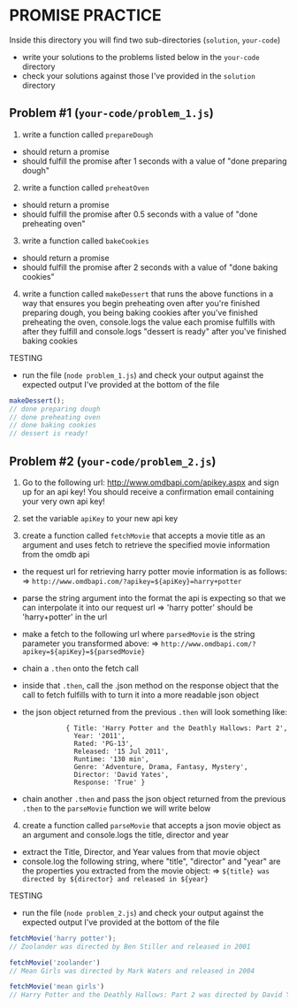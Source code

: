 # PROMISE PRACTICE

Inside this directory you will find two sub-directories (`solution`, `your-code`)
- write your solutions to the problems listed below in the `your-code` directory
- check your solutions against those I've provided in the `solution` directory


## Problem #1 (`your-code/problem_1.js`)

1. write a function called `prepareDough`
- should return a promise
- should fulfill the promise after 1 seconds with a value of 
  "done preparing dough"

2. write a function called `preheatOven`
- should return a promise
- should fulfill the promise after 0.5 seconds with a value of 
  "done preheating oven"


3. write a function called `bakeCookies`
- should return a promise
- should fulfill the promise after 2 seconds with a value of 
  "done baking cookies"


4. write a function called `makeDessert` that runs the above functions in a way
that ensures you begin preheating oven after you're finished preparing dough,
you being baking cookies after you've finished preheating the oven,
console.logs the value each promise fulfills with after they fulfill
and console.logs "dessert is ready" after you've finished baking cookies


TESTING
- run the file (`node problem_1.js`) and check your output against the expected
output I've provided at the bottom of the file


```js
makeDessert();
// done preparing dough
// done preheating oven
// done baking cookies
// dessert is ready!
```



## Problem #2 (`your-code/problem_2.js`)

1. Go to the following url: http://www.omdbapi.com/apikey.aspx
and sign up for an api key! You should receive a confirmation email
containing your very own api key! 

2. set the variable `apiKey` to your new api key


3. create a function called `fetchMovie` that accepts a movie title as an
argument and uses fetch to retrieve the specified movie information
from the omdb api
- the request url for retrieving harry potter movie information is as follows:
  => `http://www.omdbapi.com/?apikey=${apiKey}=harry+potter`
- parse the string argument into the format the api is expecting so that we can 
  interpolate it into our request url
	 => 'harry potter' should be 'harry+potter' in the url
- make a fetch to the following url where `parsedMovie` is the string
  parameter you transformed above:
  => `http://www.omdbapi.com/?apikey=${apiKey}=${parsedMovie}`
- chain a `.then` onto the fetch call
- inside that `.then`, call the .json method on the response object that the
  call to fetch fulfills with to turn it into a more readable json object
- the json object returned from the previous `.then` will look something like:

				 { Title: 'Harry Potter and the Deathly Hallows: Part 2',
				   Year: '2011',
				   Rated: 'PG-13',
				   Released: '15 Jul 2011',
				   Runtime: '130 min',
				   Genre: 'Adventure, Drama, Fantasy, Mystery',
				   Director: 'David Yates',
				   Response: 'True' }

- chain another `.then` and pass the json object returned from the previous
  `.then` to the `parseMovie` function we will write below



4. create a function called `parseMovie` that accepts a json movie object 
as an argument and console.logs the title, director and year
- extract the Title, Director, and Year values from that movie object
- console.log the following string, where "title", "director" and "year"
  are the properties you extracted from the movie object:
  => `${title} was directed by ${director} and released in ${year}`


TESTING
- run the file (`node problem_2.js`) and check your output against the expected
output I've provided at the bottom of the file


```js
fetchMovie('harry potter');
// Zoolander was directed by Ben Stiller and released in 2001

fetchMovie('zoolander')
// Mean Girls was directed by Mark Waters and released in 2004

fetchMovie('mean girls')
// Harry Potter and the Deathly Hallows: Part 2 was directed by David Yates and released in 2011
```

